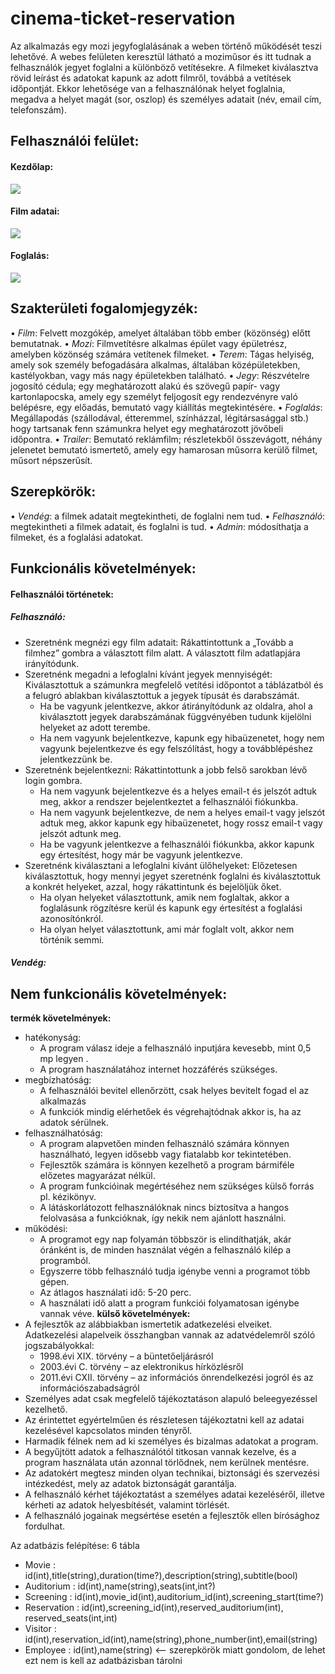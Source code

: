 # cinema-ticket-reservation

Az alkalmazás egy mozi jegyfoglalásának a weben történő működését teszi lehetővé. A webes felületen keresztül látható a moziműsor és itt tudnak a felhasználók jegyet foglalni a különböző vetítésekre. A filmeket kiválasztva rövid leírást és adatokat kapunk az adott filmről, továbbá a vetítések időpontját. Ekkor lehetősége van a felhasználónak helyet foglalnia, megadva a helyet magát (sor, oszlop) és személyes adatait (név, email cím, telefonszám).

## Felhasználói felület:
#### Kezdőlap:
![](https://github.com/OgeeManta/cinema-ticket-reservation/blob/master/Kezd%C5%91lap.png?raw=true)

#### Film adatai:
![](https://github.com/OgeeManta/cinema-ticket-reservation/blob/master/Film_adatai.png?raw=true)

#### Foglalás:
![](https://github.com/OgeeManta/cinema-ticket-reservation/blob/master/Foglal%C3%A1s.png?raw=true)

## Szakterületi fogalomjegyzék:
•	*Film*: Felvett mozgókép, amelyet általában több ember (közönség) előtt bemutatnak.
•	*Mozi*: Filmvetítésre alkalmas épület vagy épületrész, amelyben közönség számára vetítenek filmeket.
•	*Terem*: Tágas helyiség, amely sok személy befogadására alkalmas, általában középületekben, kastélyokban, vagy más nagy épületekben található.
•	*Jegy*: Részvételre jogosító cédula; egy meghatározott alakú és szövegű papír- vagy kartonlapocska, amely egy személyt feljogosít egy rendezvényre való belépésre, egy előadás, bemutató vagy kiállítás megtekintésére.
•	*Foglalás*: Megállapodás (szállodával, étteremmel, színházzal, légitársasággal stb.) hogy tartsanak fenn számunkra helyet egy meghatározott jövőbeli időpontra.
•	*Trailer*: Bemutató reklámfilm; részletekből összevágott, néhány jelenetet bemutató ismertető, amely egy hamarosan műsorra kerülő filmet, műsort népszerűsít.

## Szerepkörök:
•	*Vendég*: a filmek adatait megtekintheti, de foglalni nem tud.
•	*Felhasználó*: megtekintheti a filmek adatait, és foglalni is tud.
•	*Admin*: módosíthatja a filmeket, és a foglalási adatokat.

## Funkcionális követelmények:
#### Felhasználói történetek: 

##### Felhasználó:
- Szeretnénk megnézi egy film adatait: Rákattintottunk a „Tovább a filmhez” gombra a választott film alatt. A választott film adatlapjára irányítódunk.
- Szeretnénk megadni a lefoglalni kívánt jegyek mennyiségét: Kiválasztottuk a számunkra megfelelő vetítési időpontot a táblázatból és a felugró ablakban kiválasztottuk a jegyek típusát és darabszámát. 
	- Ha be vagyunk jelentkezve, akkor átirányítódunk az oldalra, ahol a kiválasztott jegyek darabszámának függvényében tudunk kijelölni helyeket az adott terembe.
	- Ha nem vagyunk bejelentkezve, kapunk egy hibaüzenetet, hogy nem vagyunk bejelentkezve és egy felszólítást, hogy a továbblépéshez jelentkezzünk be.
- Szeretnénk bejelentkezni: Rákattintottunk a jobb felső sarokban lévő login gombra.
	- Ha nem vagyunk bejelentkezve és a helyes email-t és jelszót adtuk meg, akkor a rendszer bejelentkeztet a felhasználói fiókunkba.
	 - Ha nem vagyunk bejelentkezve, de nem a helyes email-t vagy jelszót adtuk meg, akkor kapunk egy hibaüzenetet, hogy rossz email-t vagy jelszót adtunk meg.
	 - Ha be vagyunk jelentkezve a felhasználói fiókunkba, akkor kapunk egy értesítést, hogy már be vagyunk jelentkezve.
- Szeretnénk kiválasztani a lefoglalni kívánt ülőhelyeket: Előzetesen kiválasztottuk, hogy mennyi jegyet szeretnénk foglalni és kiválasztottuk a konkrét helyeket, azzal, hogy rákattintunk és bejelöljük őket.
	- Ha olyan helyeket választottunk, amik nem foglaltak, akkor a foglalásunk rögzítésre kerül és kapunk egy értesítést a foglalási azonosítónkról.
	- Ha olyan helyet választottunk, ami már foglalt volt, akkor nem történik semmi.

##### Vendég:


## Nem funkcionális követelmények:
**termék követelmények:**
- hatékonyság: 
	- A program válasz ideje a felhasználó inputjára kevesebb, mint 0,5 mp legyen	.
	- A program használatához internet hozzáférés szükséges.
- megbízhatóság:
	- A felhasználói bevitel ellenőrzött, csak helyes bevitelt fogad el az alkalmazás
	- A funkciók mindig elérhetőek és végrehajtódnak akkor is, ha az adatok sérülnek.
- felhasználhatóság:
	- A program alapvetően minden felhasználó számára könnyen használható, legyen idősebb vagy fiatalabb kor tekintetében.
	- Fejlesztők számára is könnyen kezelhető a program bármiféle előzetes magyarázat nélkül.
	- A program funkcióinak megértéséhez nem szükséges külső forrás pl. kézikönyv.
	- A látáskorlátozott felhasználóknak nincs biztosítva a hangos felolvasása a funkcióknak, így nekik nem ajánlott használni.
- működési:
	- A programot egy nap folyamán többször is elindíthatják, akár óránként is, de minden használat végén a felhasználó kilép a programból.
	- Egyszerre több felhasználó tudja igénybe venni a programot több gépen.
	- Az átlagos használati idő: 5-20 perc.
	- A használati idő alatt a program funkciói folyamatosan igénybe vannak véve.
**külső követelmények:**
- A fejlesztők az alábbiakban ismertetik adatkezelési elveiket. Adatkezelési alapelveik összhangban vannak az adatvédelemről szóló jogszabályokkal:
	- 1998.évi XIX. törvény – a büntetőeljárásról
	- 2003.évi C. törvény – az elektronikus hírközlésről
	- 2011.évi CXII. törvény – az információs önrendelkezési jogról és az információszabadságról 
- Személyes adat csak megfelelő tájékoztatáson alapuló beleegyezéssel kezelhető.
- Az érintettet egyértelműen és részletesen tájékoztatni kell az adatai kezelésével kapcsolatos minden tényről.
- Harmadik félnek nem ad ki személyes és bizalmas adatokat a program.
- A begyűjtött adatok a felhasználótól titkosan vannak kezelve, és a program használata után azonnal törlődnek, nem kerülnek mentésre.
- Az adatokért megtesz minden olyan technikai, biztonsági és szervezési intézkedést, mely az adatok biztonságát garantálja.
- A felhasználó kérhet tájékoztatást a személyes adatai kezeléséről, illetve kérheti az adatok helyesbítését, valamint törlését.
- A felhasználó jogainak megsértése esetén a fejlesztők ellen bírósághoz fordulhat.

Az adatbázis felépítése:
6 tábla
  - Movie : id(int),title(string),duration(time?),description(string),subtitle(bool)
  - Auditorium : id(int),name(string),seats(int,int?)
  - Screening : id(int),movie_id(int),auditorium_id(int),screening_start(time?)
  - Reservation : id(int),screening_id(int),reserved_auditorium(int), reserved_seats(int,int)
  - Visitor : id(int),reservation_id(int),name(string),phone_number(int),email(string)
  - Employee : id(int),name(string) <-- szerepkörök miatt gondolom, de lehet ezt nem is kell az adatbázisban tárolni

